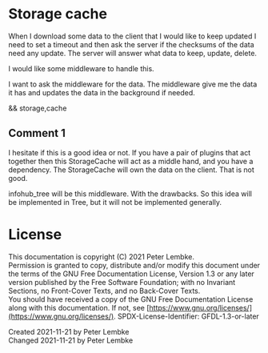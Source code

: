 # Storage cache

When I download some data to the client that I would like to keep updated I need to set a timeout and then ask the server if the checksums of the data need any update.
The server will answer what data to keep, update, delete.

I would like some middleware to handle this.

I want to ask the middleware for the data. The middleware give me the data it has and updates the data in the background if needed.

&& storage,cache

## Comment 1
I hesitate if this is a good idea or not. If you have a pair of plugins that act together then this StorageCache will act as a middle hand, and you have a dependency.
The StorageCache will own the data on the client. That is not good.

infohub_tree will be this middleware. With the drawbacks. So this idea will be implemented in Tree, but it will not be implemented generally.

# License
This documentation is copyright (C) 2021 Peter Lembke.  
Permission is granted to copy, distribute and/or modify this document under the terms of the GNU Free Documentation License, Version 1.3 or any later version published by the Free Software Foundation; with no Invariant Sections, no Front-Cover Texts, and no Back-Cover Texts.  
You should have received a copy of the GNU Free Documentation License along with this documentation. If not, see [https://www.gnu.org/licenses/](https://www.gnu.org/licenses/).  SPDX-License-Identifier: GFDL-1.3-or-later

Created 2021-11-21 by Peter Lembke  
Changed 2021-11-21 by Peter Lembke  
